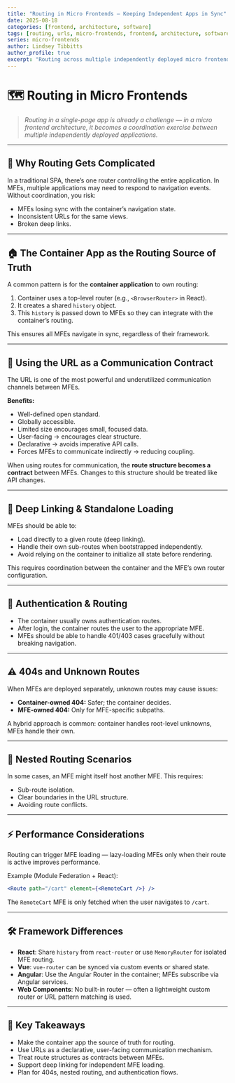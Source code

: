 ```yaml
---
title: "Routing in Micro Frontends — Keeping Independent Apps in Sync"
date: 2025-08-18
categories: [frontend, architecture, software]
tags: [routing, urls, micro-frontends, frontend, architecture, software, navigation]
series: micro-frontends
author: Lindsey Tibbitts
author_profile: true
excerpt: "Routing across multiple independently deployed micro frontends is complex. Learn strategies to keep apps in sync, use URLs as contracts, and support deep linking without creating tight coupling."
---
```


# 🗺️ Routing in Micro Frontends

> *Routing in a single-page app is already a challenge — in a micro frontend architecture, it becomes a coordination exercise between multiple independently deployed applications.*

---

## 🚦 Why Routing Gets Complicated

In a traditional SPA, there’s one router controlling the entire application. In MFEs, multiple applications may need to respond to navigation events. Without coordination, you risk:

- MFEs losing sync with the container’s navigation state.
- Inconsistent URLs for the same views.
- Broken deep links.

---

## 🏠 The Container App as the Routing Source of Truth

A common pattern is for the **container application** to own routing:

1. Container uses a top-level router (e.g., `<BrowserRouter>` in React).
2. It creates a shared `history` object.
3. This `history` is passed down to MFEs so they can integrate with the container’s routing.

This ensures all MFEs navigate in sync, regardless of their framework.

---

## 🔗 Using the URL as a Communication Contract

The URL is one of the most powerful and underutilized communication channels between MFEs.

**Benefits:**
- Well-defined open standard.
- Globally accessible.
- Limited size encourages small, focused data.
- User-facing → encourages clear structure.
- Declarative → avoids imperative API calls.
- Forces MFEs to communicate indirectly → reducing coupling.

When using routes for communication, the **route structure becomes a contract** between MFEs. Changes to this structure should be treated like API changes.

---

## 📍 Deep Linking & Standalone Loading

MFEs should be able to:
- Load directly to a given route (deep linking).
- Handle their own sub-routes when bootstrapped independently.
- Avoid relying on the container to initialize all state before rendering.

This requires coordination between the container and the MFE’s own router configuration.

---

## 🔐 Authentication & Routing

- The container usually owns authentication routes.
- After login, the container routes the user to the appropriate MFE.
- MFEs should be able to handle 401/403 cases gracefully without breaking navigation.

---

## ⚠️ 404s and Unknown Routes

When MFEs are deployed separately, unknown routes may cause issues:
- **Container-owned 404:** Safer; the container decides.
- **MFE-owned 404:** Only for MFE-specific subpaths.

A hybrid approach is common: container handles root-level unknowns, MFEs handle their own.

---

## 🧩 Nested Routing Scenarios

In some cases, an MFE might itself host another MFE. This requires:
- Sub-route isolation.
- Clear boundaries in the URL structure.
- Avoiding route conflicts.

---

## ⚡ Performance Considerations

Routing can trigger MFE loading — lazy-loading MFEs only when their route is active improves performance.

Example (Module Federation + React):
```jsx
<Route path="/cart" element={<RemoteCart />} />
```
The `RemoteCart` MFE is only fetched when the user navigates to `/cart`.

---

## 🛠 Framework Differences

- **React**: Share `history` from `react-router` or use `MemoryRouter` for isolated MFE routing.
- **Vue**: `vue-router` can be synced via custom events or shared state.
- **Angular**: Use the Angular Router in the container; MFEs subscribe via Angular services.
- **Web Components**: No built-in router — often a lightweight custom router or URL pattern matching is used.

---

## 🧭 Key Takeaways

- Make the container app the source of truth for routing.
- Use URLs as a declarative, user-facing communication mechanism.
- Treat route structures as contracts between MFEs.
- Support deep linking for independent MFE loading.
- Plan for 404s, nested routing, and authentication flows.